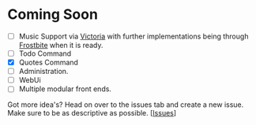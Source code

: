 # Coming Soon

* [ ] Music Support via [Victoria](https://github.com/Yucked/Victoria) with further implementations being through [Frostbite](https://github.com/Yucked/Frostbyte) when it is ready.
* [ ] Todo Command
* [x] Quotes Command
* [ ] Administration.
* [ ] WebUi
* [ ] Multiple modular front ends.

Got more idea's? Head on over to the issues tab and create a new issue. Make sure to be as descriptive as possible. \[[Issues](https://github.com/DraxCodes/DisukuBot/issues)\]

